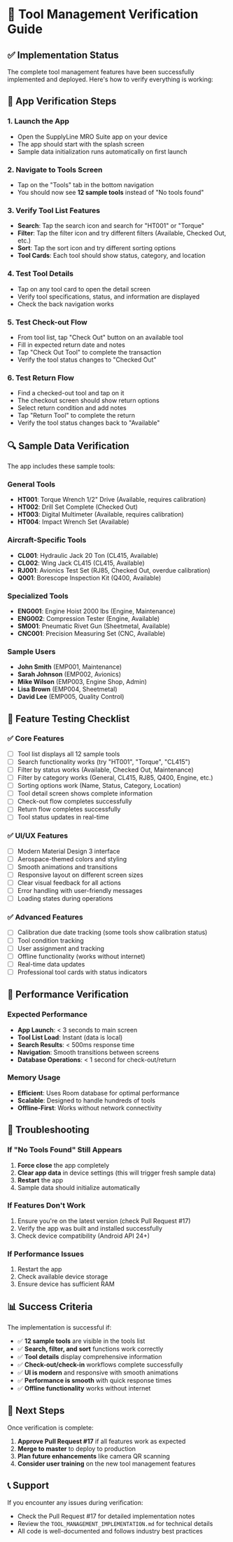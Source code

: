 # 🔧 Tool Management Verification Guide

## ✅ **Implementation Status**

The complete tool management features have been successfully implemented and deployed. Here's how to verify everything is working:

## 📱 **App Verification Steps**

### **1. Launch the App**
- Open the SupplyLine MRO Suite app on your device
- The app should start with the splash screen
- Sample data initialization runs automatically on first launch

### **2. Navigate to Tools Screen**
- Tap on the "Tools" tab in the bottom navigation
- You should now see **12 sample tools** instead of "No tools found"

### **3. Verify Tool List Features**
- **Search**: Tap the search icon and search for "HT001" or "Torque"
- **Filter**: Tap the filter icon and try different filters (Available, Checked Out, etc.)
- **Sort**: Tap the sort icon and try different sorting options
- **Tool Cards**: Each tool should show status, category, and location

### **4. Test Tool Details**
- Tap on any tool card to open the detail screen
- Verify tool specifications, status, and information are displayed
- Check the back navigation works

### **5. Test Check-out Flow**
- From tool list, tap "Check Out" button on an available tool
- Fill in expected return date and notes
- Tap "Check Out Tool" to complete the transaction
- Verify the tool status changes to "Checked Out"

### **6. Test Return Flow**
- Find a checked-out tool and tap on it
- The checkout screen should show return options
- Select return condition and add notes
- Tap "Return Tool" to complete the return
- Verify the tool status changes back to "Available"

## 🔍 **Sample Data Verification**

The app includes these sample tools:

### **General Tools**
- **HT001**: Torque Wrench 1/2" Drive (Available, requires calibration)
- **HT002**: Drill Set Complete (Checked Out)
- **HT003**: Digital Multimeter (Available, requires calibration)
- **HT004**: Impact Wrench Set (Available)

### **Aircraft-Specific Tools**
- **CL001**: Hydraulic Jack 20 Ton (CL415, Available)
- **CL002**: Wing Jack CL415 (CL415, Available)
- **RJ001**: Avionics Test Set (RJ85, Checked Out, overdue calibration)
- **Q001**: Borescope Inspection Kit (Q400, Available)

### **Specialized Tools**
- **ENG001**: Engine Hoist 2000 lbs (Engine, Maintenance)
- **ENG002**: Compression Tester (Engine, Available)
- **SM001**: Pneumatic Rivet Gun (Sheetmetal, Available)
- **CNC001**: Precision Measuring Set (CNC, Available)

### **Sample Users**
- **John Smith** (EMP001, Maintenance)
- **Sarah Johnson** (EMP002, Avionics)
- **Mike Wilson** (EMP003, Engine Shop, Admin)
- **Lisa Brown** (EMP004, Sheetmetal)
- **David Lee** (EMP005, Quality Control)

## 🎯 **Feature Testing Checklist**

### **✅ Core Features**
- [ ] Tool list displays all 12 sample tools
- [ ] Search functionality works (try "HT001", "Torque", "CL415")
- [ ] Filter by status works (Available, Checked Out, Maintenance)
- [ ] Filter by category works (General, CL415, RJ85, Q400, Engine, etc.)
- [ ] Sorting options work (Name, Status, Category, Location)
- [ ] Tool detail screen shows complete information
- [ ] Check-out flow completes successfully
- [ ] Return flow completes successfully
- [ ] Tool status updates in real-time

### **✅ UI/UX Features**
- [ ] Modern Material Design 3 interface
- [ ] Aerospace-themed colors and styling
- [ ] Smooth animations and transitions
- [ ] Responsive layout on different screen sizes
- [ ] Clear visual feedback for all actions
- [ ] Error handling with user-friendly messages
- [ ] Loading states during operations

### **✅ Advanced Features**
- [ ] Calibration due date tracking (some tools show calibration status)
- [ ] Tool condition tracking
- [ ] User assignment and tracking
- [ ] Offline functionality (works without internet)
- [ ] Real-time data updates
- [ ] Professional tool cards with status indicators

## 🚀 **Performance Verification**

### **Expected Performance**
- **App Launch**: < 3 seconds to main screen
- **Tool List Load**: Instant (data is local)
- **Search Results**: < 500ms response time
- **Navigation**: Smooth transitions between screens
- **Database Operations**: < 1 second for check-out/return

### **Memory Usage**
- **Efficient**: Uses Room database for optimal performance
- **Scalable**: Designed to handle hundreds of tools
- **Offline-First**: Works without network connectivity

## 🔧 **Troubleshooting**

### **If "No Tools Found" Still Appears**
1. **Force close** the app completely
2. **Clear app data** in device settings (this will trigger fresh sample data)
3. **Restart** the app
4. Sample data should initialize automatically

### **If Features Don't Work**
1. Ensure you're on the latest version (check Pull Request #17)
2. Verify the app was built and installed successfully
3. Check device compatibility (Android API 24+)

### **If Performance Issues**
1. Restart the app
2. Check available device storage
3. Ensure device has sufficient RAM

## 📊 **Success Criteria**

The implementation is successful if:

- ✅ **12 sample tools** are visible in the tools list
- ✅ **Search, filter, and sort** functions work correctly
- ✅ **Tool details** display comprehensive information
- ✅ **Check-out/check-in** workflows complete successfully
- ✅ **UI is modern** and responsive with smooth animations
- ✅ **Performance is smooth** with quick response times
- ✅ **Offline functionality** works without internet

## 🎉 **Next Steps**

Once verification is complete:

1. **Approve Pull Request #17** if all features work as expected
2. **Merge to master** to deploy to production
3. **Plan future enhancements** like camera QR scanning
4. **Consider user training** on the new tool management features

## 📞 **Support**

If you encounter any issues during verification:
- Check the Pull Request #17 for detailed implementation notes
- Review the `TOOL_MANAGEMENT_IMPLEMENTATION.md` for technical details
- All code is well-documented and follows industry best practices
